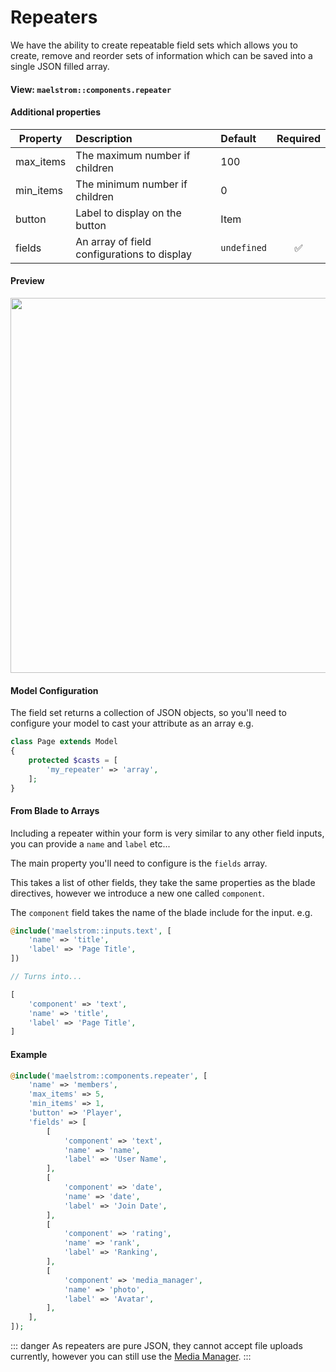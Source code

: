 # Repeaters

We have the ability to create repeatable field sets which allows you to create, remove and reorder sets of information which can be saved into a single JSON filled array.

#### View: `maelstrom::components.repeater`

#### Additional properties

| Property   | Description | Default | Required |
| - | :- | :- | :-: |
| max_items | The maximum number if children | 100 | | 
| min_items | The minimum number if children | 0 | | 
| button | Label to display on the button | Item | | 
| fields | An array of field configurations to display | `undefined` | ✅ |

#### Preview 

<img src="/repeater-preview.jpg" class="mt-6 m-w-full h-auto" style="width: 600px;" />

#### Model Configuration

The field set returns a collection of JSON objects, so you'll need to configure your model to cast your attribute as an array e.g.

```php
class Page extends Model
{
    protected $casts = [
        'my_repeater' => 'array',
    ];
}
```

#### From Blade to Arrays

Including a repeater within your form is very similar to any other field inputs, you can provide a `name` and `label` etc...

The main property you'll need to configure is the `fields` array.

This takes a list of other fields, they take the same properties as the blade directives, however we introduce a new one called `component`.

The `component` field takes the name of the blade include for the input. e.g.

```php
@include('maelstrom::inputs.text', [
    'name' => 'title',
    'label' => 'Page Title',
])

// Turns into...

[
    'component' => 'text',
    'name' => 'title',
    'label' => 'Page Title',
]
```

#### Example 

```php
@include('maelstrom::components.repeater', [
    'name' => 'members',
    'max_items' => 5,
    'min_items' => 1,
    'button' => 'Player',
    'fields' => [
        [
            'component' => 'text',
            'name' => 'name',
            'label' => 'User Name',
        ],
        [
            'component' => 'date',
            'name' => 'date',
            'label' => 'Join Date',
        ],
        [
            'component' => 'rating',
            'name' => 'rank',
            'label' => 'Ranking',
        ],
        [
            'component' => 'media_manager',
            'name' => 'photo',
            'label' => 'Avatar',
        ],
    ],
]);
```

::: danger
As repeaters are pure JSON, they cannot accept file uploads currently, however you can still use the [Media Manager](#media-manager).
:::
